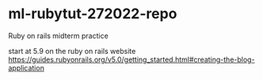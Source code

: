 # ml-rubytut-272022-repo
Ruby on rails midterm practice

start at 5.9 on the ruby on rails website
https://guides.rubyonrails.org/v5.0/getting_started.html#creating-the-blog-application
